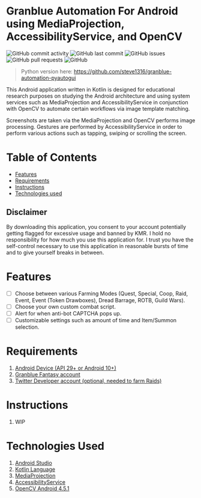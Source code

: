 # Granblue Automation For Android using MediaProjection, AccessibilityService, and OpenCV
![GitHub commit activity](https://img.shields.io/github/commit-activity/m/steve1316/granblue-automation-android?logo=GitHub) ![GitHub last commit](https://img.shields.io/github/last-commit/steve1316/granblue-automation-android?logo=GitHub) ![GitHub issues](https://img.shields.io/github/issues/steve1316/granblue-automation-android?logo=GitHub) ![GitHub pull requests](https://img.shields.io/github/issues-pr/steve1316/granblue-automation-android?logo=GitHub) ![GitHub](https://img.shields.io/github/license/steve1316/granblue-automation-android?logo=GitHub)

> Python version here: https://github.com/steve1316/granblue-automation-pyautogui

This Android application written in Kotlin is designed for educational research purposes on studying the Android architecture and using system services such as MediaProjection and AccessibilityService in conjunction with OpenCV to automate certain workflows via image template matching.

Screenshots are taken via the MediaProjection and OpenCV performs image processing. Gestures are performed by AccessibilityService in order to perform various actions such as tapping, swiping or scrolling the screen.

# Table of Contents
- [Features](<#Features>)
- [Requirements](<#Requirements>)
- [Instructions](<#Instructions>)
- [Technologies used](<#Technologies-Used>)

## Disclaimer
By downloading this application, you consent to your account potentially getting flagged for excessive usage and banned by KMR. I hold no responsibility for how much you use this application for. I trust you have the self-control necessary to use this application in reasonable bursts of time and to give yourself breaks in between.

# Features
- [ ] Choose between various Farming Modes (Quest, Special, Coop, Raid, Event, Event (Token Drawboxes), Dread Barrage, ROTB, Guild Wars).
- [ ] Choose your own custom combat script.
- [ ] Alert for when anti-bot CAPTCHA pops up.
- [ ] Customizable settings such as amount of time and Item/Summon selection.

# Requirements
1. [Android Device (API 29+ or Android 10+)](https://developer.android.com/about/versions)
2. [Granblue Fantasy account](http://game.granbluefantasy.jp/)
3. [Twitter Developer account (optional, needed to farm Raids)](https://developer.twitter.com/en)

# Instructions
1. WIP

# Technologies Used
1. [Android Studio](https://developer.android.com/studio)
2. [Kotlin Language](https://developer.android.com/kotlin)
3. [MediaProjection](https://developer.android.com/reference/android/media/projection/MediaProjection)
4. [AccessibilityService](https://developer.android.com/reference/android/accessibilityservice/AccessibilityService)
5. [OpenCV Android 4.5.1](https://opencv.org/releases/)
